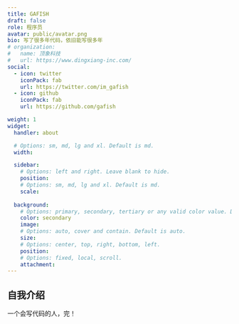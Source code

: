 ```yaml
---
title: GAFISH
draft: false
role: 程序员
avatar: public/avatar.png
bio: 写了很多年代码，依旧能写很多年
# organization:
#   name: 顶象科技
#   url: https://www.dingxiang-inc.com/
social:
  - icon: twitter
    iconPack: fab
    url: https://twitter.com/im_gafish
  - icon: github
    iconPack: fab
    url: https://github.com/gafish

weight: 1
widget:
  handler: about

  # Options: sm, md, lg and xl. Default is md.
  width:

  sidebar:
    # Options: left and right. Leave blank to hide.
    position:
    # Options: sm, md, lg and xl. Default is md.
    scale:
  
  background:
    # Options: primary, secondary, tertiary or any valid color value. Default is primary.
    color: secondary
    image:
    # Options: auto, cover and contain. Default is auto.
    size:
    # Options: center, top, right, bottom, left.
    position:
    # Options: fixed, local, scroll.
    attachment: 
---
```


## 自我介绍

一个会写代码的人，完！